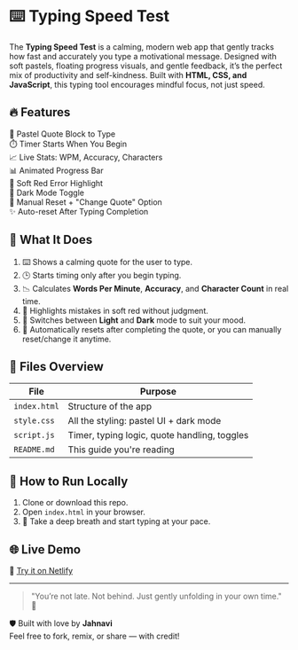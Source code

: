# ⌨️ Typing Speed Test

The **Typing Speed Test** is a calming, modern web app that gently tracks how fast and accurately you type a motivational message. Designed with soft pastels, floating progress visuals, and gentle feedback, it’s the perfect mix of productivity and self-kindness. Built with **HTML, CSS, and JavaScript**, this typing tool encourages mindful focus, not just speed.

## 🔥 Features

💬 Pastel Quote Block to Type  
⏱️ Timer Starts When You Begin  
📈 Live Stats: WPM, Accuracy, Characters  
📊 Animated Progress Bar  
🦋 Soft Red Error Highlight  
🌙 Dark Mode Toggle  
🔄 Manual Reset + "Change Quote" Option  
✨ Auto-reset After Typing Completion

## 🧠 What It Does

1. ⌨️ Shows a calming quote for the user to type.
2. 🕒 Starts timing only after you begin typing.
3. 📉 Calculates **Words Per Minute**, **Accuracy**, and **Character Count** in real time.
4. 🦋 Highlights mistakes in soft red without judgment.
5. 🌈 Switches between **Light** and **Dark** mode to suit your mood.
6. 🔁 Automatically resets after completing the quote, or you can manually reset/change it anytime.

## 📁 Files Overview

| File         | Purpose                                      |
|--------------|----------------------------------------------|
| `index.html` | Structure of the app                         |
| `style.css`  | All the styling: pastel UI + dark mode       |
| `script.js`  | Timer, typing logic, quote handling, toggles |
| `README.md`  | This guide you're reading                    |

## 🚀 How to Run Locally

1. Clone or download this repo.
2. Open `index.html` in your browser.
3. 🌸 Take a deep breath and start typing at your pace.

## 🌐 Live Demo

🔗 [Try it on Netlify](https://your-speed-test.netlify.app)

---

> "You’re not late. Not behind. Just gently unfolding in your own time." 💖

🛡 Built with love by **Jahnavi**  
Feel free to fork, remix, or share — with credit!
